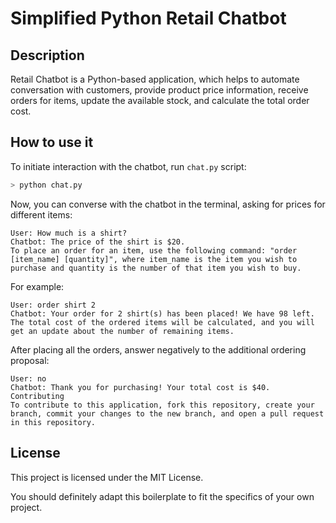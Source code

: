 # Simplified Python Retail Chatbot

## Description
Retail Chatbot is a Python-based application, which helps to automate conversation with customers, provide product price information, receive orders for items, update the available stock, and calculate the total order cost.

## How to use it

To initiate interaction with the chatbot, run `chat.py` script:

```bash
> python chat.py
```

Now, you can converse with the chatbot in the terminal, asking for prices for different items:

```
User: How much is a shirt?
Chatbot: The price of the shirt is $20.
To place an order for an item, use the following command: "order [item_name] [quantity]", where item_name is the item you wish to purchase and quantity is the number of that item you wish to buy.
``````
For example:

```
User: order shirt 2
Chatbot: Your order for 2 shirt(s) has been placed! We have 98 left.
The total cost of the ordered items will be calculated, and you will get an update about the number of remaining items.
```

After placing all the orders, answer negatively to the additional ordering proposal:

```
User: no
Chatbot: Thank you for purchasing! Your total cost is $40.
Contributing
To contribute to this application, fork this repository, create your branch, commit your changes to the new branch, and open a pull request in this repository.
```

## License
This project is licensed under the MIT License.

You should definitely adapt this boilerplate to fit the specifics of your own project.